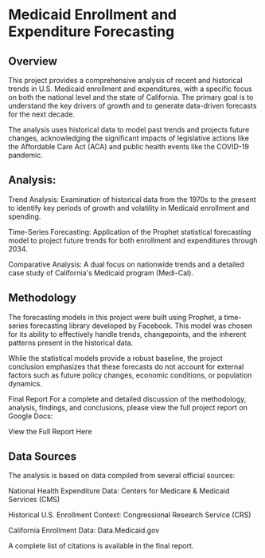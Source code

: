 # Medicaid Enrollment and Expenditure Forecasting

## Overview
This project provides a comprehensive analysis of recent and historical trends in U.S. Medicaid enrollment and expenditures, with a specific focus on both the national level and the state of California. The primary goal is to understand the key drivers of growth and to generate data-driven forecasts for the next decade.

The analysis uses historical data to model past trends and projects future changes, acknowledging the significant impacts of legislative actions like the Affordable Care Act (ACA) and public health events like the COVID-19 pandemic.

## Analysis:
Trend Analysis: Examination of historical data from the 1970s to the present to identify key periods of growth and volatility in Medicaid enrollment and spending.

Time-Series Forecasting: Application of the Prophet statistical forecasting model to project future trends for both enrollment and expenditures through 2034.

Comparative Analysis: A dual focus on nationwide trends and a detailed case study of California's Medicaid program (Medi-Cal).

## Methodology
The forecasting models in this project were built using Prophet, a time-series forecasting library developed by Facebook. This model was chosen for its ability to effectively handle trends, changepoints, and the inherent patterns present in the historical data.

While the statistical models provide a robust baseline, the project conclusion emphasizes that these forecasts do not account for external factors such as future policy changes, economic conditions, or population dynamics.

Final Report
For a complete and detailed discussion of the methodology, analysis, findings, and conclusions, please view the full project report on Google Docs:

View the Full Report Here

## Data Sources
The analysis is based on data compiled from several official sources:

National Health Expenditure Data: Centers for Medicare & Medicaid Services (CMS)

Historical U.S. Enrollment Context: Congressional Research Service (CRS)

California Enrollment Data: Data.Medicaid.gov

A complete list of citations is available in the final report.